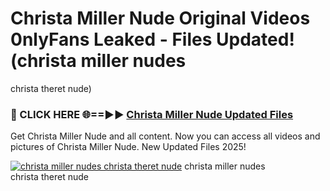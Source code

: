 # Christa Miller Nude Original Videos 0nlyFans Leaked - Files Updated! (christa miller nudes<br>
christa theret nude)

<h3>🔴 CLICK HERE 🌐==►► <a href="https://tinyurl.com/2p9ay9w9" rel="nofollow">Christa Miller Nude Updated Files</a></h3>

Get Christa Miller Nude and all content. Now you can access all videos and pictures of Christa Miller Nude. New Updated Files 2025!

[![christa miller nudes<br>
christa theret nude](https://i.imgur.com/KQgVmj3.gif)](https://tinyurl.com/2p9ay9w9)
christa miller nudes<br>
christa theret nude